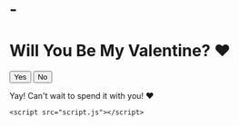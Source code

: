 # -<!DOCTYPE html>
<html lang="en">
<head>
    <meta charset="UTF-8">
    <meta name="viewport" content="width=device-width, initial-scale=1.0">
    <title>Be My Valentine?</title>
    <link rel="stylesheet" href="style.css">
</head>
<body>
    <div class="container">
        <h1>Will You Be My Valentine? ❤️</h1>
        <div class="buttons">
            <button id="yesBtn">Yes</button>
            <button id="noBtn">No</button>
        </div>
        <p id="response" class="hidden">Yay! Can't wait to spend it with you! ❤️</p>
    </div>

    <script src="script.js"></script>
</body>
</html>
